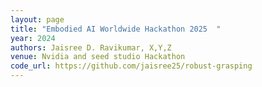 ```yaml
---
layout: page
title: "Embodied AI Worldwide Hackathon 2025  "
year: 2024
authors: Jaisree D. Ravikumar, X,Y,Z
venue: Nvidia and seed studio Hackathon  
code_url: https://github.com/jaisree25/robust-grasping
---
```

